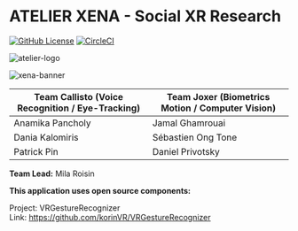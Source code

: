 
# ATELIER XENA - Social XR Research 

[![GitHub License](https://img.shields.io/badge/License-MIT-green.svg)](https://github.com/milaroisin/atelier-xena/blob/master/LICENSE) [![CircleCI](https://circleci.com/gh/milaroisin/atelier-xena/tree/master.svg?style=svg&circle-token=ee2a264a62213d4b247db6105fc34f0c3976b9f7)](https://circleci.com/gh/milaroisin/atelier-xena/tree/master)

![atelier-logo](https://raw.githubusercontent.com/milaroisin/atelier-xena/master/CourseAdmin/atelierlogo.jpg?token=ADX5G3K3HBLTTZDTKETSWCC5UDFVQ)

![xena-banner](https://raw.githubusercontent.com/milaroisin/atelier-xena/master/CourseAdmin/xena-banner.png?token=ADX5G3MXOKGW4B4UXFP6A2S5UDGHA)


|Team Callisto (Voice Recognition / Eye-Tracking) | Team Joxer (Biometrics Motion / Computer Vision) |
|--|--|
|Anamika Pancholy  | Jamal Ghamrouai |
|Dania Kalomiris | Sébastien Ong Tone |
|Patrick Pin | Daniel Privotsky

**Team Lead:** Mila Roisin


  
  
**This application uses open source components:**  

Project: VRGestureRecognizer  
Link: https://github.com/korinVR/VRGestureRecognizer  
